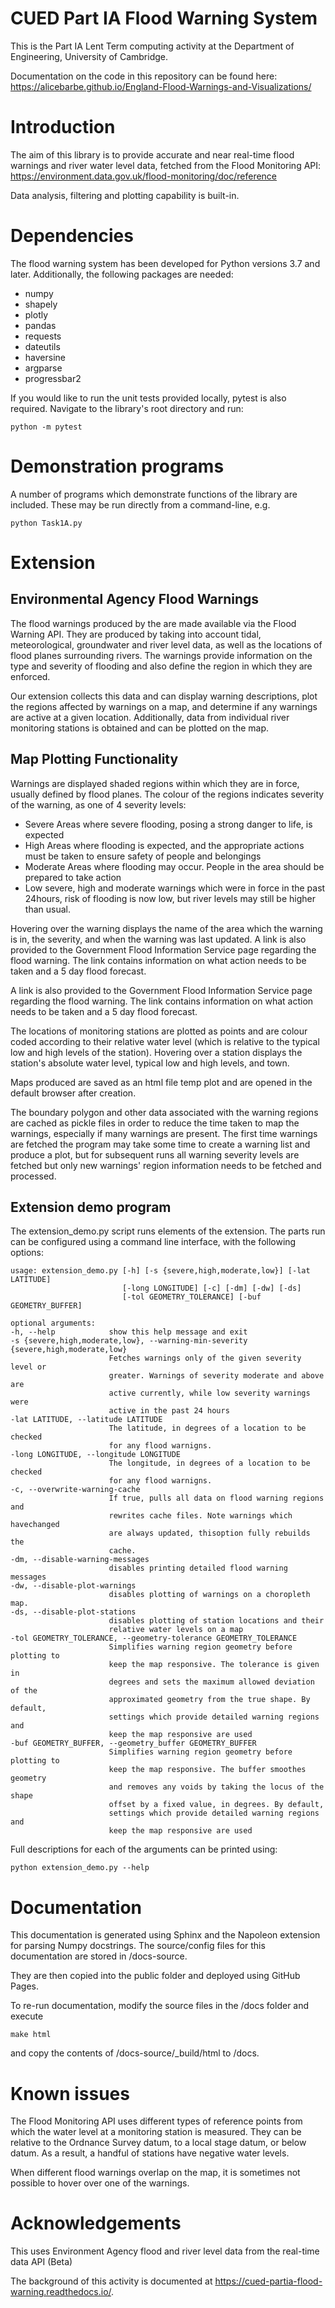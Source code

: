 # CUED Part IA Flood Warning System

This is the Part IA Lent Term computing activity at the Department of
Engineering, University of Cambridge.

Documentation on the code in this repository can be found here:
https://alicebarbe.github.io/England-Flood-Warnings-and-Visualizations/

# Introduction

The aim of this library is to provide accurate and near real-time flood warnings and
river water level data, fetched from the Flood Monitoring API: 
https://environment.data.gov.uk/flood-monitoring/doc/reference

Data analysis, filtering and plotting capability is built-in.

# Dependencies

The flood warning system has been developed for Python versions 3.7 and later.
Additionally, the following packages are needed:

* numpy
* shapely
* plotly
* pandas
* requests
* dateutils
* haversine
* argparse
* progressbar2

If you would like to run the unit tests provided locally, pytest is also required.
Navigate to the library's root directory and run:

```
python -m pytest
```

# Demonstration programs

A number of programs which demonstrate functions
of the library are included.
These may be run directly from a command-line, e.g.

```
python Task1A.py
```

# Extension

## Environmental Agency Flood Warnings
The flood warnings produced by the are made available via the Flood Warning API.
They are produced by taking into account tidal, meteorological, groundwater and river level
data, as well as the locations of flood planes surrounding rivers. The warnings provide
information on the type and severity of flooding and also define the region in which
they are enforced.

Our extension collects this data and can display warning descriptions,
plot the regions affected by warnings on a map, and determine if any warnings
are active at a given location. Additionally, data from individual river monitoring
stations is obtained and can be plotted on the map.

## Map Plotting Functionality

Warnings are displayed shaded regions within which they are in force, usually
defined by flood planes. The colour of the regions indicates severity of the warning,
as one of 4 severity levels:

* Severe
   Areas where severe flooding, posing a strong danger to life, is expected
* High
   Areas where flooding is expected, and the appropriate actions must be taken to ensure safety of
   people and belongings
* Moderate
   Areas where flooding may occur. People in the area should be prepared to take action
* Low
   severe, high and moderate warnings which were in force in the past 24hours, risk of flooding is
   now low, but river levels may still be higher than usual.

Hovering over the warning displays the name of the area which the warning is in, the severity,
and when the warning was last updated. A link is also provided to the Government Flood Information Service
page regarding the flood warning. The link contains information on what action needs to be taken
and a 5 day flood forecast.

A link is also provided to the Government Flood Information Service page regarding the flood warning. The link contains
information on what action needs to be taken and a 5 day flood forecast.

The locations of monitoring stations are plotted as points and are colour coded according to their
relative water level (which is relative to the typical low and high levels of the station).
Hovering over a station displays the station's absolute water level, typical low and high levels,
and town.

Maps produced are saved as an html file temp plot and are opened in the default browser
after creation.

The boundary polygon and other data associated with the warning regions are cached as pickle files
in order to reduce the time taken to map the warnings, especially if many warnings are present.
The first time warnings are fetched the program may take some time to create a warning list and
produce a plot, but for subsequent runs all warning severity levels are fetched but only new warnings'
region information needs to be fetched and processed.


## Extension demo program

The extension_demo.py script runs elements of the extension.
The parts run can be configured using a command line interface,
with the following options:
```
usage: extension_demo.py [-h] [-s {severe,high,moderate,low}] [-lat LATITUDE]
                         [-long LONGITUDE] [-c] [-dm] [-dw] [-ds]
                         [-tol GEOMETRY_TOLERANCE] [-buf GEOMETRY_BUFFER]
                         
optional arguments:
-h, --help            show this help message and exit
-s {severe,high,moderate,low}, --warning-min-severity {severe,high,moderate,low}
                      Fetches warnings only of the given severity level or
                      greater. Warnings of severity moderate and above are
                      active currently, while low severity warnings were
                      active in the past 24 hours
-lat LATITUDE, --latitude LATITUDE
                      The latitude, in degrees of a location to be checked
                      for any flood warnigns.
-long LONGITUDE, --longitude LONGITUDE
                      The longitude, in degrees of a location to be checked
                      for any flood warnigns.
-c, --overwrite-warning-cache
                      If true, pulls all data on flood warning regions and
                      rewrites cache files. Note warnings which havechanged
                      are always updated, thisoption fully rebuilds the
                      cache.
-dm, --disable-warning-messages
                      disables printing detailed flood warning messages
-dw, --disable-plot-warnings
                      disables plotting of warnings on a choropleth map.
-ds, --disable-plot-stations
                      disables plotting of station locations and their
                      relative water levels on a map
-tol GEOMETRY_TOLERANCE, --geometry-tolerance GEOMETRY_TOLERANCE
                      Simplifies warning region geometry before plotting to
                      keep the map responsive. The tolerance is given in
                      degrees and sets the maximum allowed deviation of the
                      approximated geometry from the true shape. By default,
                      settings which provide detailed warning regions and
                      keep the map responsive are used
-buf GEOMETRY_BUFFER, --geometry_buffer GEOMETRY_BUFFER
                      Simplifies warning region geometry before plotting to
                      keep the map responsive. The buffer smoothes geometry
                      and removes any voids by taking the locus of the shape
                      offset by a fixed value, in degrees. By default,
                      settings which provide detailed warning regions and
                      keep the map responsive are used
```

Full descriptions for each of the arguments can be printed using:

```
python extension_demo.py --help
```

# Documentation

This documentation is generated using Sphinx and the Napoleon extension for parsing
Numpy docstrings. The source/config files for this documentation are stored in
/docs-source.

They are then copied into the public folder and deployed using GitHub Pages.

To re-run documentation, modify the source files in the /docs folder and execute
```
make html
```
  
and copy the contents of /docs-source/_build/html to /docs.

# Known issues

The Flood Monitoring API uses different types of reference points from which the
water level at a monitoring station is measured. They can be relative to the 
Ordnance Survey datum, to a local stage datum, or below datum. As a result, a 
handful of stations have negative water levels.

When different flood warnings overlap on the map, it is sometimes not possible 
to hover over one of the warnings.

# Acknowledgements

This uses Environment Agency flood and river level data from the real-time data API (Beta)

The background of this activity is documented at
https://cued-partia-flood-warning.readthedocs.io/.
